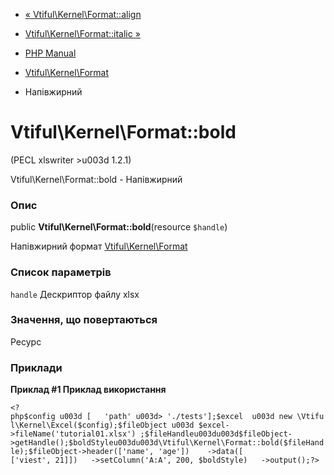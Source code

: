 - [« Vtiful\Kernel\Format::align](vtiful-kernel-format.align.md)
- [Vtiful\Kernel\Format::italic »](vtiful-kernel-format.italic.md)

- [PHP Manual](index.md)
- [Vtiful\Kernel\Format](class.vtiful-kernel-format.md)
- Напівжирний

# Vtiful\Kernel\Format::bold

(PECL xlswriter \>u003d 1.2.1)

Vtiful\Kernel\Format::bold - Напівжирний

### Опис

public **Vtiful\Kernel\Format::bold**(resource `$handle`)

Напівжирний формат
[Vtiful\Kernel\Format](class.vtiful-kernel-format.md)

### Список параметрів

`handle`
Дескриптор файлу xlsx

### Значення, що повертаються

Ресурс

### Приклади

**Приклад #1 Приклад використання**

` <?php$config u003d [   'path' u003d> './tests'];$excel  u003d new \Vtiful\Kernel\Excel($config);$fileObject u003d $excel->fileName('tutorial01.xlsx') ;$fileHandleu003du003d$fileObject->getHandle();$boldStyleu003du003d\Vtiful\Kernel\Format::bold($fileHandle);$fileObject->header(['name', 'age'])    ->data([ ['viest', 21]])   ->setColumn('A:A', 200, $boldStyle)   ->output();?> `
